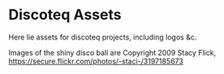 # Discoteq Assets

Here lie assets for discoteq projects, including logos &c.

Images of the shiny disco ball are Copyright 2009 Stacy Flick, https://secure.flickr.com/photos/-staci-/3197185673
